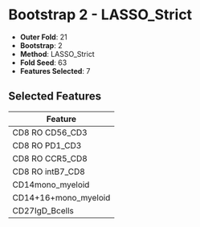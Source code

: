 # Bootstrap 2 - LASSO_Strict

- **Outer Fold**: 21
- **Bootstrap**: 2
- **Method**: LASSO_Strict
- **Fold Seed**: 63
- **Features Selected**: 7

## Selected Features

| Feature |
|---------|
| CD8 RO CD56_CD3 |
| CD8 RO PD1_CD3 |
| CD8 RO CCR5_CD8 |
| CD8 RO intB7_CD8 |
| CD14mono_myeloid |
| CD14+16+mono_myeloid |
| CD27IgD_Bcells |
